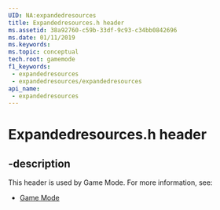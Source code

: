 ```yaml
---
UID: NA:expandedresources
title: Expandedresources.h header
ms.assetid: 38a92760-c59b-33df-9c93-c34bb0842696
ms.date: 01/11/2019
ms.keywords: 
ms.topic: conceptual
tech.root: gamemode
f1_keywords:
 - expandedresources
 - expandedresources/expandedresources
api_name:
 - expandedresources
---
```


# Expandedresources.h header


## -description

This header is used by Game Mode. For more information, see:

- [Game Mode](../_gamemode/index.md)

